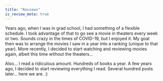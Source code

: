 ```yaml
---
title: "Reviews"
is_review_meta: true
---
```

Years ago, when I was in grad school, I had something of a flexible schedule. I took advantage of that to go see a movie in theaters every week or two. Sounds crazy in the times of COVID-19, but I enjoyed it. My goal then was to arrange the movies I saw in a year into a ranking (unique to that year). More recently, I decided to start watching and reviewing movies again, albeit this time without the theaters...

Also... I read a ridiculous amount. Hundreds of books a year. A few years ago, I decided to start reviewing everything I read. Several hundred posts later... here we are. :)
